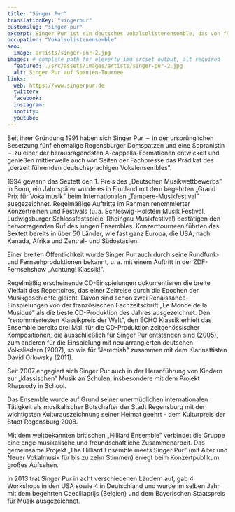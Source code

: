 ```yaml
---
title: "Singer Pur"
translationKey: "singerpur"
customSlug: "singer-pur"
excerpt: Singer Pur ist ein deutsches Vokalsolistenensemble, das von fünf ehemaligen Regensburger Domspatzen gegründet wurde. Sie besteht aus fünf Männern und einer Frau.
occupation: "Vokalsolistenensemble"
seo:
  image: artists/singer-pur-2.jpg
images: # complete path for eleventy img srcset output, alt required
  featured: ./src/assets/images/artists/singer-pur-2.jpg
  alt: Singer Pur auf Spanien-Tournee
links:
  web: https://www.singerpur.de
  twitter:
  facebook:
  instagram:
  spotify:
  youtube:
---
```


Seit ihrer Gründung 1991 haben sich Singer Pur  –  in der ursprünglichen Besetzung fünf ehemalige Regensburger Domspatzen und eine Sopranistin  –  zu einer der herausragendsten A-cappella-Formationen entwickelt und genießen mittlerweile auch von Seiten der Fachpresse das Prädikat des „derzeit führenden deutschsprachigen Vokalensembles”.

1994 gewann das Sextett den 1. Preis des „Deutschen Musikwettbewerbs” in Bonn, ein Jahr später wurde es in Finnland mit dem begehrten „Grand Prix für Vokalmusik” beim Internationalen „Tampere-Musikfestival” ausgezeichnet. Regelmäßige Auftritte im Rahmen renommierter Konzertreihen und Festivals (u. a. Schleswig-Holstein Musik Festival, Ludwigsburger Schlossfestspiele, Rheingau Musikfestival) bestätigen den hervorragenden Ruf des jungen Ensembles. Konzerttourneen führten das Sextett bereits in über 50 Länder, wie fast ganz Europa, die USA, nach Kanada, Afrika und Zentral- und Südostasien.

Einer breiten Öffentlichkeit wurde Singer Pur auch durch seine Rundfunk- und Fernsehproduktionen bekannt, u. a. mit einem Auftritt in der ZDF-Fernsehshow „Achtung! Klassik!”.

Regelmäßig erscheinende CD-Einspielungen dokumentieren die breite Vielfalt des Repertoires, das einer Zeitreise durch die Epochen der Musikgeschichte gleicht. Davon sind schon zwei Renaissance-Einspielungen von der französischen Fachzeitschrift „Le Monde de la Musique” als die beste CD-Produktion des Jahres ausgezeichnet. Den "renommiertesten Klassikpreis der Welt", den ECHO Klassik erhielt das Ensemble bereits drei Mal: für die CD-Produktion zeitgenössischer Kompositionen, die ausschließlich für Singer Pur entstanden sind (2005), zum anderen für die Einspielung mit neu arrangierten deutschen Volksliedern (2007), so wie für "Jeremiah" zusammen mit dem Klarinettisten David Orlowsky (2011).

Seit 2007 engagiert sich Singer Pur auch in der Heranführung von Kindern zur „klassischen” Musik an Schulen, insbesondere mit dem Projekt Rhapsody in School.

Das Ensemble wurde auf Grund seiner unermüdlichen internationalen Tätigkeit als musikalischer Botschafter der Stadt Regensburg mit der wichtigsten Kulturauszeichnung seiner Heimat geehrt - dem Kulturpreis der Stadt Regensburg 2008.

Mit dem weltbekannten britischen „Hilliard Ensemble” verbindet die Gruppe eine enge musikalische und freundschaftliche Zusammenarbeit. Das gemeinsame Projekt „The Hilliard Ensemble meets Singer Pur” (mit Alter und Neuer Vokalmusik für bis zu zehn Stimmen) erregt beim Konzertpublikum großes Aufsehen.

In 2013 trat Singer Pur in acht verschiedenen Ländern auf, gab 4 Workshops in den USA sowie 4 in Deutschland und wurde im selben Jahr mit dem begehrten Caeciliaprijs (Belgien) und dem Bayerischen Staatspreis für Musik ausgezeichnet.
